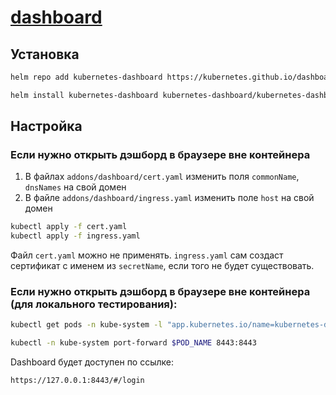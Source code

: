 # [dashboard](https://github.com/kubernetes/dashboard)

## Установка

```bash
helm repo add kubernetes-dashboard https://kubernetes.github.io/dashboard/

helm install kubernetes-dashboard kubernetes-dashboard/kubernetes-dashboard --namespace kube-system
```

## Настройка

### Если нужно открыть дэшборд в браузере вне контейнера

1. В файлах `addons/dashboard/cert.yaml` изменить поля `commonName`, `dnsNames` на свой домен
2. В файле `addons/dashboard/ingress.yaml` изменить поле `host` на свой домен

```bash
kubectl apply -f cert.yaml
kubectl apply -f ingress.yaml
```

Файл `cert.yaml` можно не применять. `ingress.yaml` сам создаст сертификат с именем из `secretName`, если того не будет существовать.

### Если нужно открыть дэшборд в браузере вне контейнера (для локального тестирования):

```bash
kubectl get pods -n kube-system -l "app.kubernetes.io/name=kubernetes-dashboard,app.kubernetes.io/instance=kubernetes-dashboard" -o jsonpath="{.items[0].metadata.name}"

kubectl -n kube-system port-forward $POD_NAME 8443:8443
```

Dashboard будет доступен по ссылке:

`https://127.0.0.1:8443/#/login`
